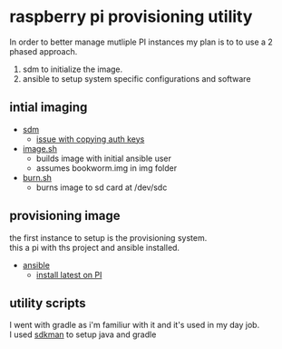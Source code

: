 # raspberry pi provisioning utility

In order to better manage mutliple PI instances my plan is to to use a 2 phased approach.
1. sdm to initialize the image.
2. ansible to setup system specific configurations and software 

## intial imaging
- [sdm](https://github.com/gitbls/sdm)
    - [issue with copying auth keys](https://github.com/gitbls/sdm/issues/196)
- [image.sh](src/sdm/image.sh)
    - builds image with initial ansible user
    - assumes bookworm.img in img folder
- [burn.sh](src/sdm/burn.sh)
    - burns image to sd card at /dev/sdc

## provisioning image
the first instance to setup is the provisioning system.  
this a pi with ths project and ansible installed.  
- [ansible](https://docs.ansible.com/)
    - [install latest on PI](https://docs.ansible.com/ansible/latest/installation_guide/installation_distros.html#installing-ansible-on-debian)

## utility scripts
I went with gradle as i'm familiur with it and it's used in my day job.  
I used [sdkman](https://sdkman.io/) to setup java and gradle
